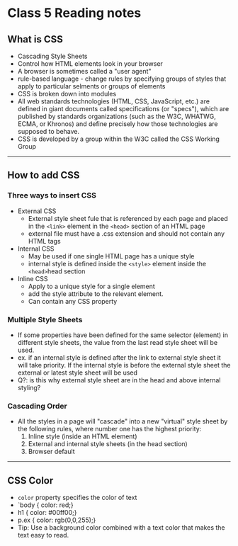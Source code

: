 # Class 5 Reading notes

## What is CSS

- Cascading Style Sheets
- Control how HTML elements look in your browser
- A browser is sometimes called a "user agent"
- rule-based language - change rules by specifying groups of styles that apply to particular selments or groups of elements
- CSS is broken down into modules
- All web standards technologies (HTML, CSS, JavaScript, etc.) are defined in giant documents called specifications (or "specs"), which are published by standards organizations (such as the W3C, WHATWG, ECMA, or Khronos) and define precisely how those technologies are supposed to behave.
- CSS is developed by a group within the W3C called the CSS Working Group

----

## How to add CSS

### Three ways to insert CSS

- External CSS
  - External style sheet fule that is referenced by each page and placed in the `<link>` element in the `<head>` section of an HTML page
  - external file must have a .css extension and should not contain any HTML tags
- Internal CSS
  - May be used if one single HTML page has a unique style
  - internal style is defined inside the `<style>` element inside the `<head>`head section
- Inline CSS
  - Apply to a unique style for a single element
  - add the style attribute to the relevant element.
  - Can contain any CSS property

### Multiple Style Sheets

- If some properties have been defined for the same selector (element) in different style sheets, the value from the last read style sheet will be used.
- ex. if an internal style is defined after the link to external style sheet it will take priority. If the internal style is before the external style sheet the external or latest style sheet will be used
- Q?: is this why external style sheet are in the head and above internal styling?

### Cascading Order

- All the styles in a page will "cascade" into a new "virtual" style sheet by the following rules, where number one has the highest priority:
  1. Inline style (inside an HTML element)
  2. External and internal style sheets (in the head section)
  3. Browser default

----

## CSS Color

- `color` property specifies the color of text
- `body {
  color: red;}
- h1 {
  color: #00ff00;}
- p.ex {
  color: rgb(0,0,255);}
- Tip: Use a background color combined with a text color that makes the text easy to read.